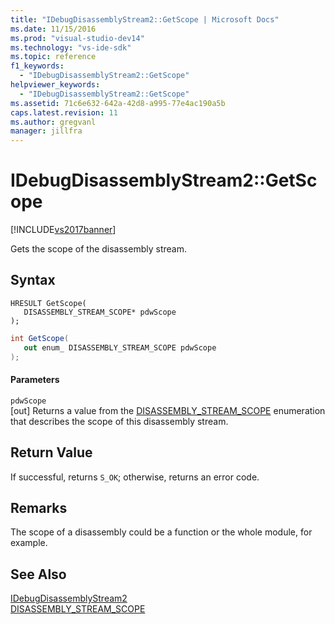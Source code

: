 ```yaml
---
title: "IDebugDisassemblyStream2::GetScope | Microsoft Docs"
ms.date: 11/15/2016
ms.prod: "visual-studio-dev14"
ms.technology: "vs-ide-sdk"
ms.topic: reference
f1_keywords: 
  - "IDebugDisassemblyStream2::GetScope"
helpviewer_keywords: 
  - "IDebugDisassemblyStream2::GetScope"
ms.assetid: 71c6e632-642a-42d8-a995-77e4ac190a5b
caps.latest.revision: 11
ms.author: gregvanl
manager: jillfra
---
```

# IDebugDisassemblyStream2::GetScope
[!INCLUDE[vs2017banner](../../../includes/vs2017banner.md)]

Gets the scope of the disassembly stream.  
  
## Syntax  
  
```cpp#  
HRESULT GetScope(   
   DISASSEMBLY_STREAM_SCOPE* pdwScope  
);  
```  
  
```csharp  
int GetScope(   
   out enum_ DISASSEMBLY_STREAM_SCOPE pdwScope  
);  
```  
  
#### Parameters  
 `pdwScope`  
 [out] Returns a value from the [DISASSEMBLY_STREAM_SCOPE](../../../extensibility/debugger/reference/disassembly-stream-scope.md) enumeration that describes the scope of this disassembly stream.  
  
## Return Value  
 If successful, returns `S_OK`; otherwise, returns an error code.  
  
## Remarks  
 The scope of a disassembly could be a function or the whole module, for example.  
  
## See Also  
 [IDebugDisassemblyStream2](../../../extensibility/debugger/reference/idebugdisassemblystream2.md)   
 [DISASSEMBLY_STREAM_SCOPE](../../../extensibility/debugger/reference/disassembly-stream-scope.md)
